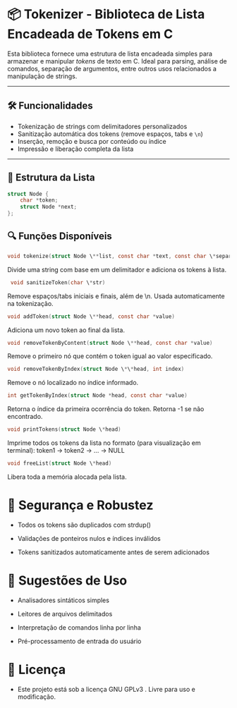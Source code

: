 # 📦 Tokenizer - Biblioteca de Lista Encadeada de Tokens em C

Esta biblioteca fornece uma estrutura de lista encadeada simples para armazenar e manipular _tokens_ de texto em C. Ideal para parsing, análise de comandos, separação de argumentos, entre outros usos relacionados a manipulação de strings.

---

## 🛠️ Funcionalidades

- Tokenização de strings com delimitadores personalizados
- Sanitização automática dos tokens (remove espaços, tabs e `\n`)
- Inserção, remoção e busca por conteúdo ou índice
- Impressão e liberação completa da lista

---

## 📁 Estrutura da Lista

```c
struct Node {
    char *token;
    struct Node *next;
};
```

## 🔍 Funções Disponíveis

```c
void tokenize(struct Node \**list, const char *text, const char \*separator)
```

Divide uma string com base em um delimitador e adiciona os tokens à lista.

```c
 void sanitizeToken(char \*str)
```

Remove espaços/tabs iniciais e finais, além de \n. Usada automaticamente na tokenização.

```c
void addToken(struct Node \**head, const char *value)
```

Adiciona um novo token ao final da lista.

```c
void removeTokenByContent(struct Node \**head, const char *value)
```

Remove o primeiro nó que contém o token igual ao valor especificado.

```c
void removeTokenByIndex(struct Node \*\*head, int index)
```

Remove o nó localizado no índice informado.

```c
int getTokenByIndex(struct Node *head, const char *value)
```

Retorna o índice da primeira ocorrência do token. Retorna -1 se não encontrado.

```c
void printTokens(struct Node \*head)
```

Imprime todos os tokens da lista no formato (para visualização em terminal):
token1 -> token2 -> ... -> NULL

```c
void freeList(struct Node \*head)
```

Libera toda a memória alocada pela lista.

# 🧼 Segurança e Robustez

- Todos os tokens são duplicados com strdup()

- Validações de ponteiros nulos e índices inválidos

- Tokens sanitizados automaticamente antes de serem adicionados

# 🧩 Sugestões de Uso

- Analisadores sintáticos simples

- Leitores de arquivos delimitados

- Interpretação de comandos linha por linha

- Pré-processamento de entrada do usuário

# 📄 Licença

- Este projeto está sob a licença GNU GPLv3 . Livre para uso e modificação.
